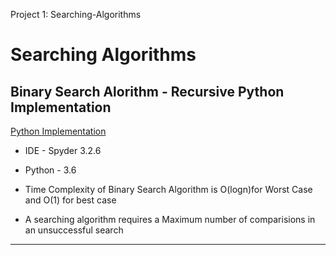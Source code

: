 Project 1: Searching-Algorithms
# Searching Algorithms

## Binary Search Alorithm - Recursive Python Implementation
[Python Implementation](https://github.com/AishwaryaJadhav9850/Searching-Algorithms/commit/f9beb20a1763a27e03100d8a285399e8390df1bd)

- IDE - Spyder 3.2.6

- Python - 3.6

- Time Complexity of Binary Search Algorithm is O(logn)for Worst Case and O(1) for best case

- A searching algorithm requires a Maximum number of comparisions in an unsuccessful search

****


